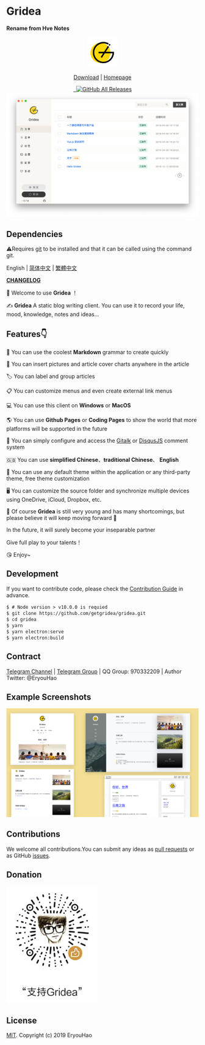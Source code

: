 # Gridea

**Rename from Hve Notes**  

<div align="center">
  <img src="public/app-icons/gridea.png"  width="80px" height="80px">

  [Download](https://github.com/getgridea/gridea/releases) | [Homepage](http://hvenotes.fehey.com/)

  <a href="https://github.com/getgridea/gridea/releases/latest">
    <img src="https://img.shields.io/github/release/getgridea/gridea.svg?style=flat-square" alt="">
  </a>

  <a href="https://github.com/getgridea/gridea/blob/master/LICENSE">
    <img src="https://img.shields.io/github/license/getgridea/gridea.svg?style=flat-square" alt="">
  </a>
  
  <a href="https://github.com/getgridea/gridea/releases/latest">
    <img alt="GitHub All Releases" src="https://img.shields.io/github/downloads/getgridea/gridea/total.svg?color=%2312b886&style=flat-square">
  </a>

</div>

<div align="center">
  <img src="gridea-app.png">

</div>

## Dependencies
⚠️Requires [git](https://git-scm.com/downloads) to be installed and that it can be called using the command git.

English | [简体中文](https://github.com/getgridea/gridea/blob/master/README-zh_CN.md)  | [繁體中文](https://github.com/getgridea/gridea/blob/master/README-zh_TW.md)

**[CHANGELOG](https://github.com/getgridea/gridea/blob/master/CHANGELOG.md)**  

👏  Welcome to use **Gridea** ！  

✍️  **Gridea** A static blog writing client. You can use it to record your life, mood, knowledge, notes and ideas...

## Features👇
📝  You can use the coolest  **Markdown** grammar to create quickly  

🌉  You can insert pictures and article cover charts anywhere in the article  

🏷️  You can label and group articles  

📋  You can customize menus and even create external link menus  

💻  You can use this client on **Windows** or **MacOS**  

🌎  You can use **Github Pages** or **Coding Pages** to show the world that more platforms will be supported in the future  

💬  You can simply configure and access the [Gitalk](https://github.com/gitalk/gitalk) or [DisqusJS](https://github.com/SukkaW/DisqusJS) comment system  

🇬🇧  You can use **simplified Chinese**、**traditional Chinese**、 **English**

🌁  You can use any default theme within the application or any third-party theme, free theme customization  

🖥  You can customize the source folder and synchronize multiple devices using OneDrive, iCloud, Dropbox, etc.  


🌱  Of course **Gridea** is still very young and has many shortcomings, but please believe it will keep moving forward 🏃

In the future, it will surely become your inseparable partner

Give full play to your talents！

😘  Enjoy~

## Development
If you want to contribute code, please check the [Contribution Guide](https://github.com/getgridea/gridea/wiki/%E8%B4%A1%E7%8C%AE%E6%8C%87%E5%8D%97) in advance.

``` shell
$ # Node version > v10.0.0 is requied
$ git clone https://github.com/getgridea/gridea.git
$ cd gridea
$ yarn
$ yarn electron:serve
$ yarn electron:build
```


## Contract
[Telegram Channel](https://t.me/joinchat/AAAAAEj82_lma0Y1wmyqUQ) | [Telegram Group](https://t.me/joinchat/IDY0ahRqb8NPodv95BNpBg)  | QQ Group: 970332209 | Author Twitter: @EryouHao

## Example Screenshots
<div align="center">
  <img src="./files/themes.png">
</div>

## Contributions
We welcome all contributions.You can submit any ideas as [pull requests](https://github.com/getgridea/gridea/pulls) or as GitHub [issues](https://github.com/getgridea/gridea/issues).   

## Donation
<div>
  <img src="./files/wechat.png" width="240px">
</div>

## License
[MIT](https://github.com/getgridea/gridea/blob/master/LICENSE). Copyright (c) 2019 EryouHao
